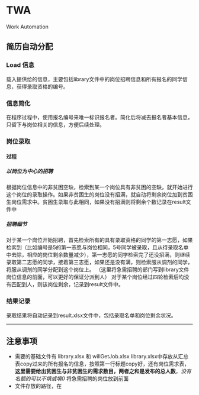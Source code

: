 # TWA
Work Automation
## 简历自动分配
### Load 信息
载入提供给的信息，主要包括library文件中的岗位招聘信息和所有报名的同学信息，获得录取资格的编号。
### 信息简化
在程序过程中，使用报名编号来唯一标识报名者。简化后将减去报名者基本信息，只留下与岗位相关的信息，方便后续处理。
### 岗位录取
#### 过程
##### 以岗位为中心的招聘
根据岗位信息中的非贫困空缺，检索到某一个岗位具有非贫困的空缺，就开始进行这个岗位的录取操作。如果非贫困生的岗位没有招满，就自动将剩余岗位加到贫困生岗位需求中。贫困生录取与此相同，如果没有招满则将剩余个数记录在result文件中
##### 招聘细节
对于某一个岗位开始招聘，首先检索所有的具有录取资格的同学的第一志愿，如果检索到（比如编号是5的第一志愿与岗位相同，5号同学被录取，且从待录取名单中去除，相应的岗位剩余数量减少），第一志愿的同学检索完了还没招满，则继续录取第二志愿的同学，接着第三志愿，如果还是没有满，则检索服从调剂的同学，将服从调剂的同学分配到这个岗位上。 （这里将急需招聘的部门写到library文件岗位信息的前面，可以更好的保证分派到人）
对于某个岗位经过四轮检索后均没有匹配到人，则该岗位剩余，记录到result文件中。
### 结果记录
录取结果将自动记录到result.xlsx文件中，包括录取名单和岗位剩余状况。
*****
## 注意事项
* 需要的基础文件有 library.xlsx 和 willGetJob.xlsx   library.xlsx中存放从汇总表copy过来的所有报名的信息，按照第一行标题copy好，还有岗位需求表，**这里需要给出贫困生与非贫困生的需求数目，两者之和是发布的总人数**，*没有名额的可以不填或填0* 将急需招聘的岗位放到前面
* 文件存放的路径，在
